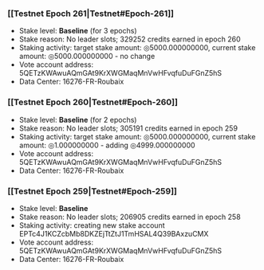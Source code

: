 ### [[Testnet Epoch 261|Testnet#Epoch-261]]
* Stake level: **Baseline** (for 3 epochs)
* Stake reason: No leader slots; 329252 credits earned in epoch 260
* Staking activity: target stake amount: ◎5000.000000000, current stake amount: ◎5000.000000000 - no change
* Vote account address: 5QETzKWAwuAQmGAt9KrXWGMaqMnVwHFvqfuDuFGnZ5hS
* Data Center: 16276-FR-Roubaix
### [[Testnet Epoch 260|Testnet#Epoch-260]]
* Stake level: **Baseline** (for 2 epochs)
* Stake reason: No leader slots; 305191 credits earned in epoch 259
* Staking activity: target stake amount: ◎5000.000000000, current stake amount: ◎1.000000000 - adding ◎4999.000000000
* Vote account address: 5QETzKWAwuAQmGAt9KrXWGMaqMnVwHFvqfuDuFGnZ5hS
* Data Center: 16276-FR-Roubaix
### [[Testnet Epoch 259|Testnet#Epoch-259]]
* Stake level: **Baseline**
* Stake reason: No leader slots; 206905 credits earned in epoch 258
* Staking activity: creating new stake account EPTc4J1KCZcbMb8DKZEjTtZtJ1TmHSAL4Q39BAxzuCMX
* Vote account address: 5QETzKWAwuAQmGAt9KrXWGMaqMnVwHFvqfuDuFGnZ5hS
* Data Center: 16276-FR-Roubaix